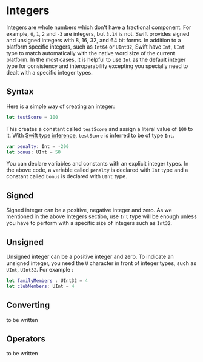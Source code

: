 # Integers

Integers are whole numbers which don't have a fractional component. For example, `0`, `1`, `2` and `-3` are integers, but `3.14` is not. Swift provides signed and unsigned integers with 8, 16, 32, and 64 bit forms. In addition to a platform specific integers, such as `Int64` or `UInt32`, Swift have `Int`, `UInt` type to match automatically with the native word size of the current platform. In the most cases, it is helpful to use `Int` as the default integer type for consistency and interoperability excepting you specially need to dealt with a specific integer types.

## Syntax

Here is a simple way of creating an integer:

```swift
let testScore = 100
```

This creates a constant called `testScore` and assign a literal value of `100` to it. With [Swift type inference](constants.md), `testScore` is inferred to be of type `Int`.

```swift
var penalty: Int = -200
let bonus: UInt = 50  
```

You can declare variables and constants with an explicit integer types. In the above code, a variable called `penalty` is declared with `Int` type and a constant called `bonus` is declared with `UInt` type.

## Signed

Signed integer can be a positive, negative integer and zero. As we mentioned in the above Integers section, use `Int` type will be enough unless you have to perform with a specific size of integers such as `Int32`.


## Unsigned

Unsigned integer can be a positive integer and zero. To indicate an unsigned integer, you need the `U` character in front of integer types, such as `UInt`, `UInt32`. For example :

```swift
let familyMembers : UInt32 = 4
let clubMembers: UInt = 4
```

## Converting

to be written

## Operators

to be written
